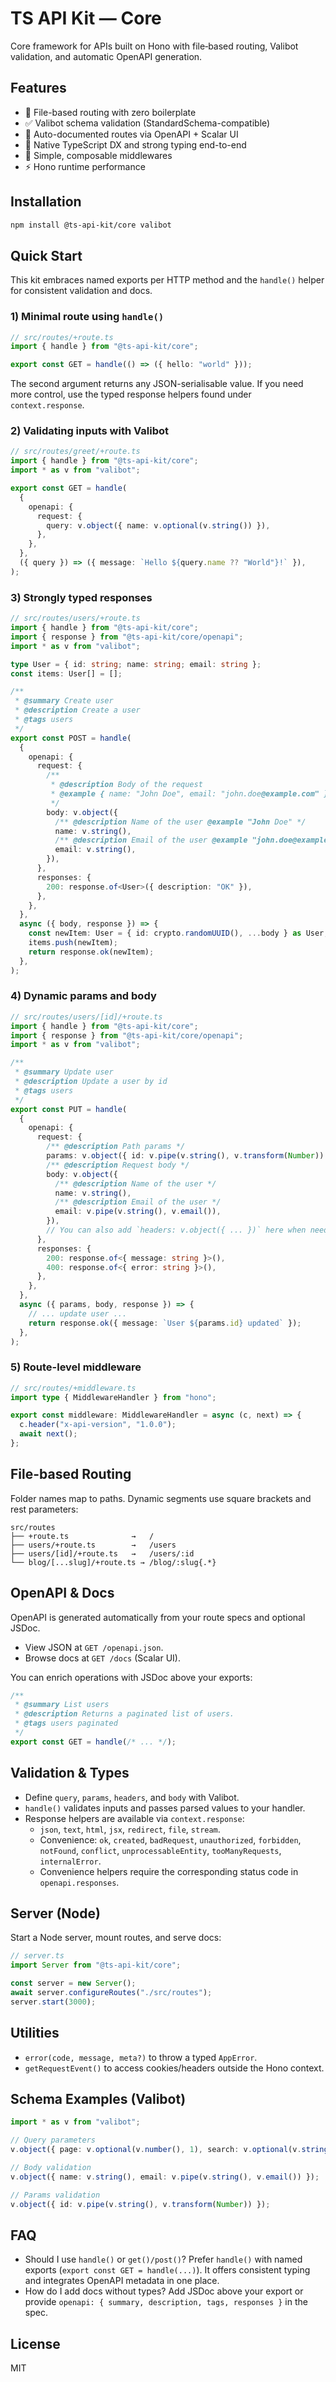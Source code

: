 # TS API Kit — Core

Core framework for APIs built on Hono with file‑based routing, Valibot validation, and automatic OpenAPI generation.

## Features

- 📁 File-based routing with zero boilerplate
- ✅ Valibot schema validation (StandardSchema-compatible)
- 🧾 Auto-documented routes via OpenAPI + Scalar UI
- 🧰 Native TypeScript DX and strong typing end-to-end
- 🧩 Simple, composable middlewares
- ⚡ Hono runtime performance

## Installation

```bash
npm install @ts-api-kit/core valibot
```

## Quick Start

This kit embraces named exports per HTTP method and the `handle()` helper for consistent validation and docs.

### 1) Minimal route using `handle()`

```ts
// src/routes/+route.ts
import { handle } from "@ts-api-kit/core";

export const GET = handle(() => ({ hello: "world" }));
```

The second argument returns any JSON-serialisable value. If you need more control, use the typed response helpers found under `context.response`.

### 2) Validating inputs with Valibot

```ts
// src/routes/greet/+route.ts
import { handle } from "@ts-api-kit/core";
import * as v from "valibot";

export const GET = handle(
  {
    openapi: {
      request: {
        query: v.object({ name: v.optional(v.string()) }),
      },
    },
  },
  ({ query }) => ({ message: `Hello ${query.name ?? "World"}!` }),
);
```

### 3) Strongly typed responses

```ts
// src/routes/users/+route.ts
import { handle } from "@ts-api-kit/core";
import { response } from "@ts-api-kit/core/openapi";
import * as v from "valibot";

type User = { id: string; name: string; email: string };
const items: User[] = [];

/**
 * @summary Create user
 * @description Create a user
 * @tags users
 */
export const POST = handle(
  {
    openapi: {
      request: {
        /**
         * @description Body of the request
         * @example { name: "John Doe", email: "john.doe@example.com" }
         */
        body: v.object({
          /** @description Name of the user @example "John Doe" */
          name: v.string(),
          /** @description Email of the user @example "john.doe@example.com" */
          email: v.string(),
        }),
      },
      responses: {
        200: response.of<User>({ description: "OK" }),
      },
    },
  },
  async ({ body, response }) => {
    const newItem: User = { id: crypto.randomUUID(), ...body } as User;
    items.push(newItem);
    return response.ok(newItem);
  },
);
```

### 4) Dynamic params and body

```ts
// src/routes/users/[id]/+route.ts
import { handle } from "@ts-api-kit/core";
import { response } from "@ts-api-kit/core/openapi";
import * as v from "valibot";

/**
 * @summary Update user
 * @description Update a user by id
 * @tags users
 */
export const PUT = handle(
  {
    openapi: {
      request: {
        /** @description Path params */
        params: v.object({ id: v.pipe(v.string(), v.transform(Number)) }),
        /** @description Request body */
        body: v.object({
          /** @description Name of the user */
          name: v.string(),
          /** @description Email of the user */
          email: v.pipe(v.string(), v.email()),
        }),
        // You can also add `headers: v.object({ ... })` here when needed
      },
      responses: {
        200: response.of<{ message: string }>(),
        400: response.of<{ error: string }>(),
      },
    },
  },
  async ({ params, body, response }) => {
    // ... update user ...
    return response.ok({ message: `User ${params.id} updated` });
  },
);
```

### 5) Route-level middleware

```ts
// src/routes/+middleware.ts
import type { MiddlewareHandler } from "hono";

export const middleware: MiddlewareHandler = async (c, next) => {
  c.header("x-api-version", "1.0.0");
  await next();
};
```

## File-based Routing

Folder names map to paths. Dynamic segments use square brackets and rest parameters:

```text
src/routes
├── +route.ts              →   /
├── users/+route.ts        →   /users
├── users/[id]/+route.ts   →   /users/:id
└── blog/[...slug]/+route.ts → /blog/:slug{.*}
```

## OpenAPI & Docs

OpenAPI is generated automatically from your route specs and optional JSDoc.

- View JSON at `GET /openapi.json`.
- Browse docs at `GET /docs` (Scalar UI).

You can enrich operations with JSDoc above your exports:

```ts
/**
 * @summary List users
 * @description Returns a paginated list of users.
 * @tags users paginated
 */
export const GET = handle(/* ... */);
```

## Validation & Types

- Define `query`, `params`, `headers`, and `body` with Valibot.
- `handle()` validates inputs and passes parsed values to your handler.
- Response helpers are available via `context.response`:
  - `json`, `text`, `html`, `jsx`, `redirect`, `file`, `stream`.
  - Convenience: `ok`, `created`, `badRequest`, `unauthorized`, `forbidden`, `notFound`, `conflict`, `unprocessableEntity`, `tooManyRequests`, `internalError`.
  - Convenience helpers require the corresponding status code in `openapi.responses`.

## Server (Node)

Start a Node server, mount routes, and serve docs:

```ts
// server.ts
import Server from "@ts-api-kit/core";

const server = new Server();
await server.configureRoutes("./src/routes");
server.start(3000);
```

## Utilities

- `error(code, message, meta?)` to throw a typed `AppError`.
- `getRequestEvent()` to access cookies/headers outside the Hono context.

## Schema Examples (Valibot)

```ts
import * as v from "valibot";

// Query parameters
v.object({ page: v.optional(v.number(), 1), search: v.optional(v.string()) });

// Body validation
v.object({ name: v.string(), email: v.pipe(v.string(), v.email()) });

// Params validation
v.object({ id: v.pipe(v.string(), v.transform(Number)) });
```

## FAQ

- Should I use `handle()` or `get()/post()`? Prefer `handle()` with named exports (`export const GET = handle(...)`). It offers consistent typing and integrates OpenAPI metadata in one place.
- How do I add docs without types? Add JSDoc above your export or provide `openapi: { summary, description, tags, responses }` in the spec.

## License

MIT

